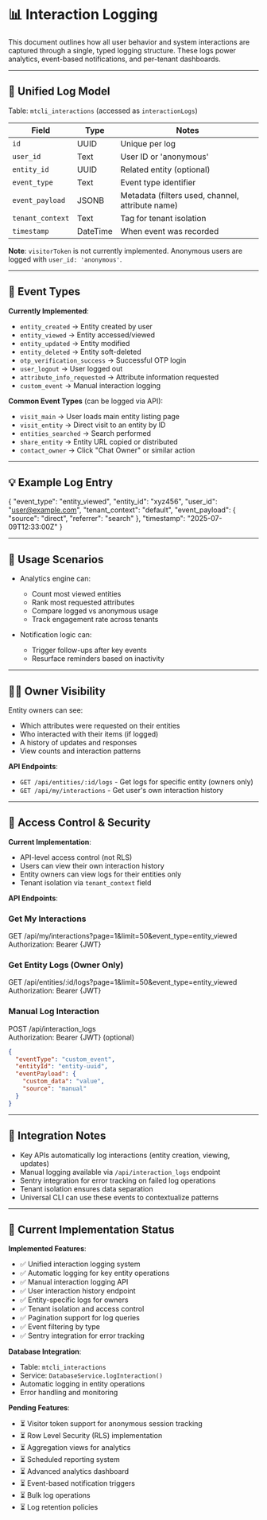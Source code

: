 # 📊 Interaction Logging

This document outlines how all user behavior and system interactions are captured through a single, typed logging structure. These logs power analytics, event-based notifications, and per-tenant dashboards.

---

## 🧱 Unified Log Model

Table: `mtcli_interactions` (accessed as `interactionLogs`)

| Field           | Type     | Notes                                             |
|-----------------|----------|---------------------------------------------------|
| `id`            | UUID     | Unique per log                                    |
| `user_id`       | Text     | User ID or 'anonymous'                           |
| `entity_id`     | UUID     | Related entity (optional)                        |
| `event_type`    | Text     | Event type identifier                            |
| `event_payload` | JSONB    | Metadata (filters used, channel, attribute name) |
| `tenant_context`| Text     | Tag for tenant isolation                         |
| `timestamp`     | DateTime | When event was recorded                          |

**Note**: `visitorToken` is not currently implemented. Anonymous users are logged with `user_id: 'anonymous'`.

---

## 🧩 Event Types

**Currently Implemented**:
- `entity_created` → Entity created by user
- `entity_viewed` → Entity accessed/viewed
- `entity_updated` → Entity modified
- `entity_deleted` → Entity soft-deleted
- `otp_verification_success` → Successful OTP login
- `user_logout` → User logged out
- `attribute_info_requested` → Attribute information requested
- `custom_event` → Manual interaction logging

**Common Event Types** (can be logged via API):
- `visit_main` → User loads main entity listing page
- `visit_entity` → Direct visit to an entity by ID
- `entities_searched` → Search performed
- `share_entity` → Entity URL copied or distributed
- `contact_owner` → Click "Chat Owner" or similar action

---

## 💡 Example Log Entry

{
  "event_type": "entity_viewed",
  "entity_id": "xyz456",
  "user_id": "user@example.com",
  "tenant_context": "default",
  "event_payload": {
    "source": "direct",
    "referrer": "search"
  },
  "timestamp": "2025-07-09T12:33:00Z"
}

---

## 🧪 Usage Scenarios

- Analytics engine can:
  - Count most viewed entities
  - Rank most requested attributes
  - Compare logged vs anonymous usage
  - Track engagement rate across tenants

- Notification logic can:
  - Trigger follow-ups after key events
  - Resurface reminders based on inactivity

---

## 🧑‍💼 Owner Visibility

Entity owners can see:
- Which attributes were requested on their entities
- Who interacted with their items (if logged)
- A history of updates and responses
- View counts and interaction patterns

**API Endpoints**:
- `GET /api/entities/:id/logs` - Get logs for specific entity (owners only)
- `GET /api/my/interactions` - Get user's own interaction history

---

## 🔐 Access Control & Security

**Current Implementation**:
- API-level access control (not RLS)
- Users can view their own interaction history
- Entity owners can view logs for their entities only
- Tenant isolation via `tenant_context` field

**API Endpoints**:

### Get My Interactions
GET /api/my/interactions?page=1&limit=50&event_type=entity_viewed  
Authorization: Bearer {JWT}

### Get Entity Logs (Owner Only)
GET /api/entities/:id/logs?page=1&limit=50&event_type=entity_viewed  
Authorization: Bearer {JWT}

### Manual Log Interaction
POST /api/interaction_logs  
Authorization: Bearer {JWT} (optional)

```json
{
  "eventType": "custom_event",
  "entityId": "entity-uuid",
  "eventPayload": {
    "custom_data": "value",
    "source": "manual"
  }
}
```

---

## 🧙 Integration Notes

- Key APIs automatically log interactions (entity creation, viewing, updates)
- Manual logging available via `/api/interaction_logs` endpoint
- Sentry integration for error tracking on failed log operations
- Tenant isolation ensures data separation
- Universal CLI can use these events to contextualize patterns

---

## 🚧 Current Implementation Status

**Implemented Features**:
- ✅ Unified interaction logging system
- ✅ Automatic logging for key entity operations
- ✅ Manual interaction logging API
- ✅ User interaction history endpoint
- ✅ Entity-specific logs for owners
- ✅ Tenant isolation and access control
- ✅ Pagination support for log queries
- ✅ Event filtering by type
- ✅ Sentry integration for error tracking

**Database Integration**:
- Table: `mtcli_interactions`
- Service: `DatabaseService.logInteraction()`
- Automatic logging in entity operations
- Error handling and monitoring

**Pending Features**:
- ⏳ Visitor token support for anonymous session tracking
- ⏳ Row Level Security (RLS) implementation
- ⏳ Aggregation views for analytics
- ⏳ Scheduled reporting system
- ⏳ Advanced analytics dashboard
- ⏳ Event-based notification triggers
- ⏳ Bulk log operations
- ⏳ Log retention policies


